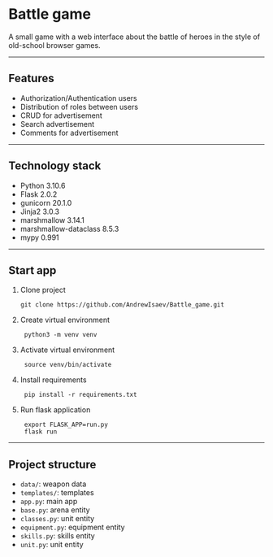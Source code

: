 # Battle game
A small game with a web interface about the battle of heroes in the style of old-school browser games.
***
## Features
- Authorization/Authentication users
- Distribution of roles between users
- CRUD for advertisement
- Search advertisement
- Comments for advertisement
***
## Technology stack
- Python 3.10.6
- Flask 2.0.2
- gunicorn 20.1.0
- Jinja2 3.0.3
- marshmallow 3.14.1
- marshmallow-dataclass 8.5.3
- mypy 0.991
***
## Start app
1. Clone project
   ```
   git clone https://github.com/AndrewIsaev/Battle_game.git
2. Create virtual environment
   ```
    python3 -m venv venv
3. Activate virtual environment
   ```
    source venv/bin/activate
4. Install requirements
   ```
    pip install -r requirements.txt
5. Run flask application
   ```
    export FLASK_APP=run.py
    flask run
***
## Project structure
- `data/`: weapon data
- `templates/`: templates
- `app.py`: main app
- `base.py`: arena entity
- `classes.py`: unit entity
- `equipment.py`: equipment entity
- `skills.py`: skills entity
- `unit.py`: unit entity
